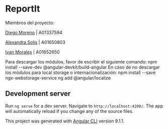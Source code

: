 # ReportIt


Miembros del proyecto:

[Diego Moreno](https://github.com/DiegoMoreno1110) | A01337594

[Alexandra Solis](https://github.com/aleesolish) | A01650803

[Ivan Morales](https://github.com/ivansmorales) | A01652650

Para descargar los módulos, favor de escribir el siguiente comando: npm install --save-dev @angular-devkit/build-angular
En caso de no descargar los módulos para local storage o internacionalización:
npm install --save ngx-webstorage-service
ng add @angular/localize

## Development server

Run `ng serve` for a dev server. Navigate to `http://localhost:4200/`. The app will automatically reload if you change any of the source files.

This project was generated with [Angular CLI](https://github.com/angular/angular-cli) version 9.1.1.




